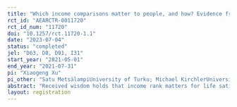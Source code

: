 ```yaml
---
title: "Which income comparisons matter to people, and how? Evidence from a large field experiment"
rct_id: "AEARCTR-0011720"
rct_id_num: "11720"
doi: "10.1257/rct.11720-1.1"
date: "2023-07-04"
status: "completed"
jel: "D63, D8, D91, I31"
start_year: "2021-05-01"
end_year: "2021-07-31"
pi: "Xiaogeng Xu"
pi_other: "Satu MetsälampiUniversity of Turku; Michael KirchlerUniversity of Innsbruck; Kaisa KotakorpiTampere University, and Finnish Centre of Excellence in Tax Systems Research; Peter Hans MatthewsMiddlebury College, Aalto School of Business, and Helsinki GSE; Topi MiettinenHanken School of Economics and Helsinki GSE"
abstract: "Received wisdom holds that income rank matters for life satisfaction. In much of the literature, however, income comparisons are limited to the national population and evidence is correlational. In this paper, we investigate differences in the causal effects of rank information across reference groups. In a representative sample of mid-career Finns, we randomize individuals to receive personal rank information about educational, municipal, occupational, or age reference groups, and compare the effects, for a set of alternative welfare measures, to the standard national reference group and to a control group that receives no information. We also characterize the accuracy of rank beliefs across groups. Our data, which integrates experimental and register data, finds that rank information causes differences in satisfaction with disposable income, perceived fairness of own income, and wage satisfaction, but not life satisfaction. We also find substantial variation in the effects across reference groups, with those for the national reference group both weak and insignificant."
layout: registration
---
```


